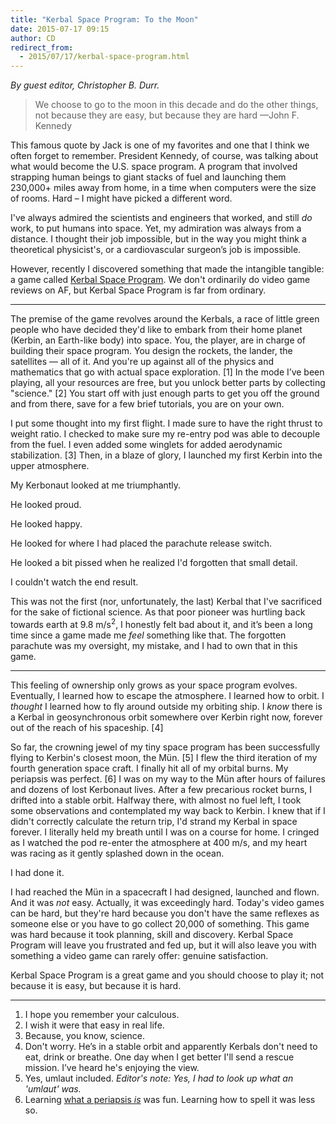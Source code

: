 ```yaml
---
title: "Kerbal Space Program: To the Moon"
date: 2015-07-17 09:15
author: CD
redirect_from: 
  - 2015/07/17/kerbal-space-program.html
---
```

_By guest editor, Christopher B. Durr._

> We choose to go to the moon in this decade and do the other things, not because they are easy, but because they are hard &mdash;John F. Kennedy

This famous quote by Jack is one of my favorites and one that I think we often forget to remember. President Kennedy, of course, was talking about what would become the U.S. space program. A program that involved strapping human beings to giant stacks of fuel and launching them 230,000+ miles away from home, in a time when computers were the size of rooms. Hard – I might have picked a different word.

<!-- more --> 

I've always admired the scientists and engineers that worked, and still _do_ work, to put humans into space. Yet, my admiration was always from a distance. I thought their job impossible, but in the way you might think a theoretical physicist's, or a cardiovascular surgeon’s job is impossible.

However, recently I discovered something that made the intangible tangible: a game called [Kerbal Space Program](https://kerbalspaceprogram.com). We don't ordinarily do video game reviews on AF, but Kerbal Space Program is far from ordinary. 

---

The premise of the game revolves around the Kerbals, a race of little green people who have decided they'd like to embark from their home planet (Kerbin, an Earth-like body) into space. You, the player, are in charge of building their space program. You design the rockets, the lander, the satellites &mdash; all of it. And you're up against all of the physics and mathematics that go with actual space exploration. [1] In the mode I’ve been playing, all your resources are free, but you unlock better parts by collecting "science." [2] You start off with just enough parts to get you off the ground and from there, save for a few brief tutorials, you are on your own.

I put some thought into my first flight. I made sure to have the right thrust to weight ratio. I checked to make sure my re-entry pod was able to decouple from the fuel. I even added some winglets for added aerodynamic stabilization. [3] Then, in a blaze of glory, I launched my first Kerbin into the upper atmosphere.

My Kerbonaut looked at me triumphantly. 

He looked proud. 

He looked happy. 

He looked for where I had placed the parachute release switch. 

He looked a bit pissed when he realized I'd forgotten that small detail.

I couldn't watch the end result.

This was not the first (nor, unfortunately, the last) Kerbal that I've sacrificed for the sake of fictional science. As that poor pioneer was hurtling back towards earth at 9.8 m/s<sup>2</sup>, I honestly felt bad about it, and it’s been a long time since a game made me _feel_ something like that. The forgotten parachute was my oversight, my mistake, and I had to own that in this game.  

---

This feeling of ownership only grows as your space program evolves. Eventually, I learned how to escape the atmosphere. I learned how to orbit. I _thought_ I learned how to fly around outside my orbiting ship. I _know_ there is a Kerbal in geosynchronous orbit somewhere over Kerbin right now, forever out of the reach of his spaceship. [4] 

So far, the crowning jewel of my tiny space program has been successfully flying to Kerbin's closest moon, the Mün. [5] I flew the third iteration of my fourth generation space craft. I finally hit all of my orbital burns. My periapsis was perfect. [6] I was on my way to the Mün after hours of failures and dozens of lost Kerbonaut lives. After a few precarious rocket burns, I drifted into a stable orbit. Halfway there, with almost no fuel left, I took some observations and contemplated my way back to Kerbin. I knew that if I didn't correctly calculate the return trip, I'd strand my Kerbal in space forever. I literally held my breath until I was on a course for home. I cringed as I watched the pod re-enter the atmosphere at 400 m/s, and my heart was racing as it gently splashed down in the ocean.

I had done it. 

I had reached the Mün in a spacecraft I had designed, launched and flown. And it was _not_ easy. Actually, it was exceedingly hard. Today's video games can be hard, but they're hard because you don't have the same reflexes as someone else or you have to go collect 20,000 of something. This game was hard because it took planning, skill and discovery. Kerbal Space Program will leave you frustrated and fed up, but it will also leave you with something a video game can rarely offer: genuine satisfaction. 

Kerbal Space Program is a great game and you should choose to play it; not because it is easy, but because it is hard.

---

 1. I hope you remember your calculous. 
 2. I wish it were that easy in real life.
 3. Because, you know, science.
 4. Don't worry. He’s in a stable orbit and apparently Kerbals don't need to eat, drink or breathe. One day when I get better I'll send a rescue mission. I’ve heard he's enjoying the view.
 5. Yes, umlaut included. _Editor's note: Yes, I had to look up what an 'umlaut' was._
 6. Learning [what a periapsis _is_](https://en.wikipedia.org/wiki/Apsis) was fun. Learning how to spell it was less so.